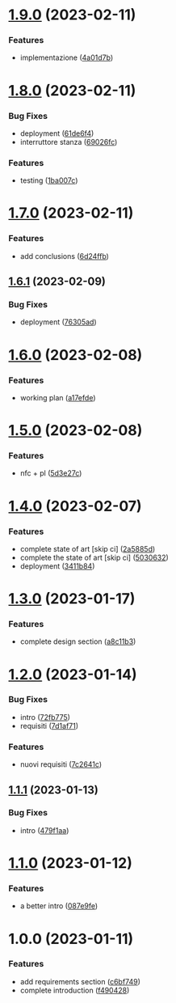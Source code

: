 # [1.9.0](https://github.com/eco-trip/SC-report/compare/v1.8.0...v1.9.0) (2023-02-11)


### Features

* implementazione ([4a01d7b](https://github.com/eco-trip/SC-report/commit/4a01d7b67b9c7cb570513c7a3fd074b281e3640b))

# [1.8.0](https://github.com/eco-trip/SC-report/compare/v1.7.0...v1.8.0) (2023-02-11)


### Bug Fixes

* deployment ([61de6f4](https://github.com/eco-trip/SC-report/commit/61de6f4a6b8ee03777b801215e1f5cc97c2731ca))
* interruttore stanza ([69026fc](https://github.com/eco-trip/SC-report/commit/69026fc0636d67fd63d22154c10084b1cfe63363))


### Features

* testing ([1ba007c](https://github.com/eco-trip/SC-report/commit/1ba007c651ef41a5d60d8469ea19372cf5d98ec2))

# [1.7.0](https://github.com/eco-trip/SC-report/compare/v1.6.1...v1.7.0) (2023-02-11)


### Features

* add conclusions ([6d24ffb](https://github.com/eco-trip/SC-report/commit/6d24ffbc880fc8fc438cf14ab3ed42ff94aceb2a))

## [1.6.1](https://github.com/eco-trip/SC-report/compare/v1.6.0...v1.6.1) (2023-02-09)


### Bug Fixes

* deployment ([76305ad](https://github.com/eco-trip/SC-report/commit/76305ad8aebe15e88a90d13157da0a0b003e484f))

# [1.6.0](https://github.com/eco-trip/SC-report/compare/v1.5.0...v1.6.0) (2023-02-08)


### Features

* working plan ([a17efde](https://github.com/eco-trip/SC-report/commit/a17efdec78adde54c44e04638092af6981254aee))

# [1.5.0](https://github.com/eco-trip/SC-report/compare/v1.4.0...v1.5.0) (2023-02-08)


### Features

* nfc + pl ([5d3e27c](https://github.com/eco-trip/SC-report/commit/5d3e27c1f205d2e4989454caa1cfc01d54e8c7ce))

# [1.4.0](https://github.com/eco-trip/SC-report/compare/v1.3.0...v1.4.0) (2023-02-07)


### Features

* complete state of art [skip ci] ([2a5885d](https://github.com/eco-trip/SC-report/commit/2a5885d71e7a4b21a119d1ac74d7b5c5a45e7e85))
* complete the state of art [skip ci] ([5030632](https://github.com/eco-trip/SC-report/commit/50306322ca118ee81e24d9be8f0141e1851929f3))
* deployment ([3411b84](https://github.com/eco-trip/SC-report/commit/3411b84712db368a1c379cd2b1a273ebe119f820))

# [1.3.0](https://github.com/eco-trip/SC-report/compare/v1.2.0...v1.3.0) (2023-01-17)


### Features

* complete design section ([a8c11b3](https://github.com/eco-trip/SC-report/commit/a8c11b3607f043e6421b246f42aec6bee1646fce))

# [1.2.0](https://github.com/eco-trip/SC-report/compare/v1.1.1...v1.2.0) (2023-01-14)


### Bug Fixes

* intro ([72fb775](https://github.com/eco-trip/SC-report/commit/72fb7757bd722a7f4c226352bae832a8ace61214))
* requisiti ([7d1af71](https://github.com/eco-trip/SC-report/commit/7d1af716ec5bdeb78ebd73426b1581f14853573e))


### Features

* nuovi requisiti ([7c2641c](https://github.com/eco-trip/SC-report/commit/7c2641c4e7c01f5bae447b17c98eaec9399b545a))

## [1.1.1](https://github.com/eco-trip/SC-report/compare/v1.1.0...v1.1.1) (2023-01-13)


### Bug Fixes

* intro ([479f1aa](https://github.com/eco-trip/SC-report/commit/479f1aa30ccdc3d9b1fc4cd69bdcd4c042d72475))

# [1.1.0](https://github.com/eco-trip/SC-report/compare/v1.0.0...v1.1.0) (2023-01-12)


### Features

* a better intro ([087e9fe](https://github.com/eco-trip/SC-report/commit/087e9fecf792274f80bee2f232827492038606e0))

# 1.0.0 (2023-01-11)


### Features

* add requirements section ([c6bf749](https://github.com/eco-trip/SC-report/commit/c6bf749d28658cc9fa6296f49db5eba22d923f07))
* complete introduction ([f490428](https://github.com/eco-trip/SC-report/commit/f490428d26174fd369931396727b2135887af8b1))
